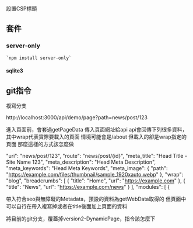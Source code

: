 
設置CSP標頭

## 套件

### server-only

    `npm install server-only`

#### sqlite3

## git指令

複寫分支




http://localhost:3000/api/demo/page?path=news/post/123




進入頁面前，會套過getPageData 傳入頁面網址給api
api會回傳下列很多資料，其中wrap代表實際要載入的頁面
情境可能會是/about 但載入的卻是wrap指定的頁面
那麼這樣的方式該怎麼做


"uri": "news/post/123",
"route": "news/post/{id}",
"meta_title": "Head Title - Site Name 123",
"meta_description": "Head Meta Description",
"meta_keywords": "Head Meta Keywords",
"meta_image": {
"path": "https://example.com/files/thumbnail/sample_1920xauto.webp"
},
"wrap": "blog",
"breadcrumbs": [
{
"title": "Home",
"url": "https://example.com"
},
{
"title": "News",
"url": "https://example.com/news"
}
],
"modules": [
{



帶入符合seo與無障礙的Metadata，預設的資料為getWebData取得的
但頁面中可以自行在帶入複寫掉或者在title後面加上頁面的資料

將目前的git分支，覆蓋掉version2-DynamicPage，指令該怎麼下


